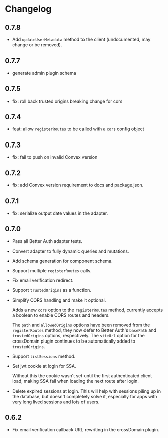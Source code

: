 # Changelog

## 0.7.8

- Add `updateUserMetadata` method to the client (undocumented, may change or be removed).

## 0.7.7

- generate admin plugin schema

## 0.7.5

- fix: roll back trusted origins breaking change for cors

## 0.7.4

- feat: allow `registerRoutes` to be called with a `cors` config object

## 0.7.3

- fix: fail to push on invalid Convex version

## 0.7.2

- fix: add Convex version requirement to docs and package.json.

## 0.7.1

- fix: serialize output date values in the adapter.

## 0.7.0

- Pass all Better Auth adapter tests.

- Convert adapter to fully dynamic queries and mutations.

- Add schema generation for component schema.

- Support multiple `registerRoutes` calls.

- Fix email verification redirect.
- Support `trustedOrigins` as a function.

- Simplify CORS handling and make it optional.

  Adds a new `cors` option to the `registerRoutes` method, currently accepts a
  boolean to enable CORS routes and headers.

  The `path` and `allowedOrigins` options have been removed from the
  `registerRoutes` method, they now defer to Better Auth's `basePath` and
  `trustedOrigins` options, respectively. The `siteUrl` option for the
  crossDomain plugin continues to be automatically added to
  `trustedOrigins`.

- Support `listSessions` method.

- Set jwt cookie at login for SSA.

  Without this the cookie wasn't set until the first authenticated client load,
  making SSA fail when loading the next route after login.

- Delete expired sessions at login. This will help with sessions piling up
  in the database, but doesn't completely solve it, especially for apps with very long
  lived sessions and lots of users.

## 0.6.2

- Fix email verification callback URL rewriting in the crossDomain plugin.
